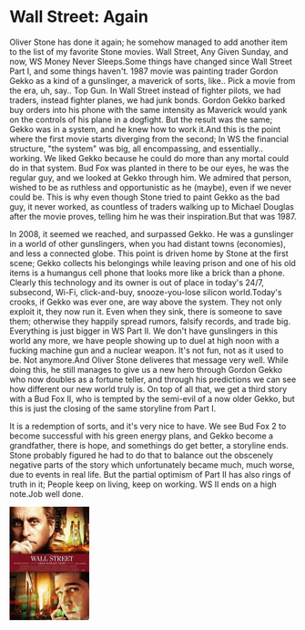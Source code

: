 # Wall Street: Again

Oliver Stone has done it again; he somehow managed to add another item
to the list of my favorite Stone movies. Wall Street, Any Given
Sunday, and now, WS Money Never Sleeps.Some things have changed since
Wall Street Part I, and some things haven't. 1987 movie was painting
trader Gordon Gekko as a kind of a gunslinger, a maverick of sorts,
like.. Pick a movie from the era, uh, say..  Top Gun. In Wall Street
instead of fighter pilots, we had traders, instead fighter planes, we
had junk bonds. Gordon Gekko barked buy orders into his phone with the
same intensity as Maverick would yank on the controls of his plane in
a dogfight. But the result was the same; Gekko was in a system, and he
knew how to work it.And this is the point where the first movie starts
diverging from the second; In WS the financial structure, "the system"
was big, all encompassing, and essentially.. working. We liked Gekko
because he could do more than any mortal could do in that system. Bud
Fox was planted in there to be our eyes, he was the regular guy, and
we looked at Gekko through him. We admired that person, wished to be
as ruthless and opportunistic as he (maybe), even if we never could
be. This is why even though Stone tried to paint Gekko as the bad guy,
it never worked, as countless of traders walking up to Michael Douglas
after the movie proves, telling him he was their inspiration.But that
was 1987.

In 2008, it seemed we reached, and surpassed Gekko. He was a
gunslinger in a world of other gunslingers, when you had distant towns
(economies), and less a connected globe. This point is driven home by
Stone at the first scene; Gekko collects his belongings while leaving
prison and one of his old items is a humangus cell phone that looks
more like a brick than a phone. Clearly this technology and its owner
is out of place in today's 24/7, subsecond, Wi-Fi, click-and-buy,
snooze-you-lose silicon world.Today's crooks, if Gekko was ever one,
are way above the system. They not only exploit it, they now run
it. Even when they sink, there is someone to save them; otherwise they
happily spread rumors, falsify records, and trade big. Everything is
just bigger in WS Part II. We don't have gunslingers in this world any
more, we have people showing up to duel at high noon with a fucking
machine gun and a nuclear weapon. It's not fun, not as it used to
be. Not anymore.And Oliver Stone deliveres that message very
well. While doing this, he still manages to give us a new hero through
Gordon Gekko who now doubles as a fortune teller, and through his
predictions we can see how different our new world truly is. On top of
all that, we get a third story with a Bud Fox II, who is tempted by
the semi-evil of a now older Gekko, but this is just the closing of
the same storyline from Part I.

It is a redemption of sorts, and it's very nice to have. We see Bud
Fox 2 to become successful with his green energy plans, and Gekko
become a grandfather, there is hope, and somethings do get better, a
storyline ends. Stone probably figured he had to do that to balance
out the obscenely negative parts of the story which unfortunately
became much, much worse, due to events in real life. But the partial
optimism of Part II has also rings of truth in it; People keep on
living, keep on working. WS II ends on a high note.Job well done.

![](ws.jpeg)
